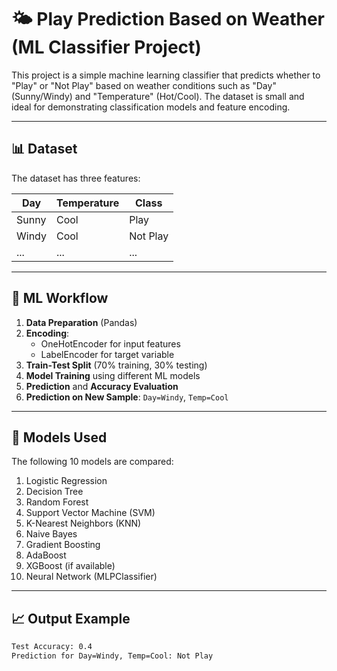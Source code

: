 # 🌤️ Play Prediction Based on Weather (ML Classifier Project)

This project is a simple machine learning classifier that predicts whether to "Play" or "Not Play" based on weather conditions such as "Day" (Sunny/Windy) and "Temperature" (Hot/Cool). The dataset is small and ideal for demonstrating classification models and feature encoding.

---

## 📊 Dataset

The dataset has three features:

| Day   | Temperature | Class     |
|-------|-------------|-----------|
| Sunny | Cool        | Play      |
| Windy | Cool        | Not Play  |
| ...   | ...         | ...       |

---

## 🔧 ML Workflow

1. **Data Preparation** (Pandas)
2. **Encoding**:
   - OneHotEncoder for input features
   - LabelEncoder for target variable
3. **Train-Test Split** (70% training, 30% testing)
4. **Model Training** using different ML models
5. **Prediction** and **Accuracy Evaluation**
6. **Prediction on New Sample**: `Day=Windy`, `Temp=Cool`

---

## 🤖 Models Used

The following 10 models are compared:

1. Logistic Regression
2. Decision Tree
3. Random Forest
4. Support Vector Machine (SVM)
5. K-Nearest Neighbors (KNN)
6. Naive Bayes
7. Gradient Boosting
8. AdaBoost
9. XGBoost (if available)
10. Neural Network (MLPClassifier)

---

## 📈 Output Example

```bash
Test Accuracy: 0.4
Prediction for Day=Windy, Temp=Cool: Not Play
